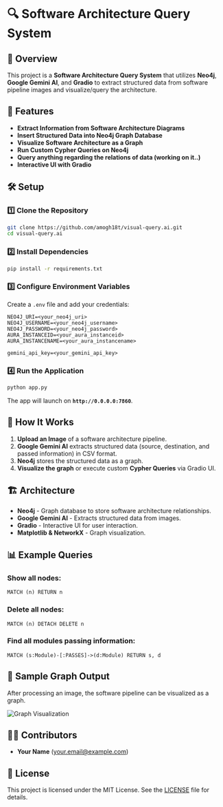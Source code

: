 # 🔍 Software Architecture Query System

## 📖 Overview
This project is a **Software Architecture Query System** that utilizes **Neo4j**, **Google Gemini AI**, and **Gradio** to extract structured data from software pipeline images and visualize/query the architecture.

## 🚀 Features
- **Extract Information from Software Architecture Diagrams**
- **Insert Structured Data into Neo4j Graph Database**
- **Visualize Software Architecture as a Graph**
- **Run Custom Cypher Queries on Neo4j**
- **Query anything regarding the relations of data (working on it..)**
- **Interactive UI with Gradio**

## 🛠️ Setup

### 1️⃣ Clone the Repository
```sh
git clone https://github.com/amogh18t/visual-query.ai.git
cd visual-query.ai
```

### 2️⃣ Install Dependencies
```sh
pip install -r requirements.txt
```

### 3️⃣ Configure Environment Variables
Create a `.env` file and add your credentials:
```
NEO4J_URI=<your_neo4j_uri>
NEO4J_USERNAME=<your_neo4j_username>
NEO4J_PASSWORD=<your_neo4j_password>
AURA_INSTANCEID=<your_aura_instanceid>
AURA_INSTANCENAME=<your_aura_instancename>

gemini_api_key=<your_gemini_api_key>
```

### 4️⃣ Run the Application
```sh
python app.py
```
The app will launch on **`http://0.0.0.0:7860`**.

## 📂 How It Works
1. **Upload an Image** of a software architecture pipeline.
2. **Google Gemini AI** extracts structured data (source, destination, and passed information) in CSV format.
3. **Neo4j** stores the structured data as a graph.
4. **Visualize the graph** or execute custom **Cypher Queries** via Gradio UI.

## 🏗️ Architecture
- **Neo4j** - Graph database to store software architecture relationships.
- **Google Gemini AI** - Extracts structured data from images.
- **Gradio** - Interactive UI for user interaction.
- **Matplotlib & NetworkX** - Graph visualization.

## 📊 Example Queries
### Show all nodes:
```cypher
MATCH (n) RETURN n
```

### Delete all nodes:
```cypher
MATCH (n) DETACH DELETE n
```

### Find all modules passing information:
```cypher
MATCH (s:Module)-[:PASSES]->(d:Module) RETURN s, d
```

## 📸 Sample Graph Output
After processing an image, the software pipeline can be visualized as a graph.

![Graph Visualization](graph.png)

## 👨‍💻 Contributors
- **Your Name** (your.email@example.com)

## 📜 License
This project is licensed under the MIT License. See the [LICENSE](LICENSE) file for details.

